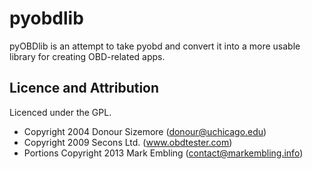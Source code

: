 pyobdlib
========

pyOBDlib is an attempt to take pyobd and convert it into a more usable library for creating OBD-related apps.

Licence and Attribution
-----------------------

Licenced under the GPL.

 - Copyright 2004 Donour Sizemore (donour@uchicago.edu)
 - Copyright 2009 Secons Ltd. (www.obdtester.com)
 - Portions Copyright 2013 Mark Embling (contact@markembling.info)

